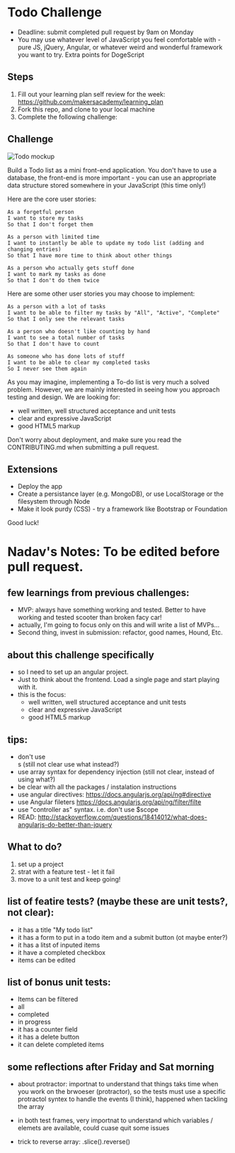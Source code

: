 # Todo Challenge

* Deadline: submit completed pull request by 9am on Monday
* You may use whatever level of JavaScript you feel comfortable with - pure JS, jQuery, Angular, or whatever weird and wonderful framework you want to try. Extra points for DogeScript

Steps
-------

1. Fill out your learning plan self review for the week: https://github.com/makersacademy/learning_plan 
2. Fork this repo, and clone to your local machine
3. Complete the following challenge:

## Challenge

![Todo mockup](https://makersacademy.mybalsamiq.com/mockups/2914603.png?key=afabb09aef2901a2732515ae4349c1ec0458294b)

Build a Todo list as a mini front-end application. You don't have to use a database, the front-end is more important - you can use an appropriate data structure stored somewhere in your JavaScript (this time only!)

Here are the core user stories:

```
As a forgetful person
I want to store my tasks
So that I don't forget them

As a person with limited time
I want to instantly be able to update my todo list (adding and changing entries)
So that I have more time to think about other things

As a person who actually gets stuff done
I want to mark my tasks as done
So that I don't do them twice
```

Here are some other user stories you may choose to implement:

```
As a person with a lot of tasks
I want to be able to filter my tasks by "All", "Active", "Complete"
So that I only see the relevant tasks

As a person who doesn't like counting by hand
I want to see a total number of tasks
So that I don't have to count

As someone who has done lots of stuff
I want to be able to clear my completed tasks
So I never see them again
```

As you may imagine, implementing a To-do list is very much a solved problem. However, we are mainly interested in seeing how you approach testing and design. We are looking for:

* well written, well structured acceptance and unit tests
* clear and expressive JavaScript
* good HTML5 markup

Don't worry about deployment, and make sure you read the CONTRIBUTING.md when submitting a pull request.

## Extensions

* Deploy the app
* Create a persistance layer (e.g. MongoDB), or use LocalStorage or the filesystem through Node
* Make it look purdy (CSS) - try a framework like Bootstrap or Foundation

Good luck!

# Nadav's Notes: To be edited before pull request. 

## few learnings from previous challenges: 

* MVP: always have something working and tested. Better to have working and tested scooter than broken facy car!
* actually, I'm going to focus only on this and will write a list of MVPs...
* Second thing, invest in submission: refactor, good names, Hound, Etc. 

## about this challenge specifically

* so I need to set up an angular project. 
* Just to think about the frontend. Load a single page and start playing with it. 
* this is the focus: 
  * well written, well structured acceptance and unit tests
  * clear and expressive JavaScript
  * good HTML5 markup

## tips:

* don't use <div>s (still not clear use what instead?)
* use array syntax for dependency injection (still not clear, instead of using what?)
* be clear with all the packages / instalation instructions
* use angular directives: https://docs.angularjs.org/api/ng#directive
* use Angular fileters https://docs.angularjs.org/api/ng/filter/filte
* use "controller as" syntax. i.e. don't use $scope
* READ: http://stackoverflow.com/questions/18414012/what-does-angularjs-do-better-than-jquery

## What to do?

1) set up a project 
2) strat with a feature test - let it fail
3) move to a unit test and keep going! 

## list of featire tests? (maybe these are unit tests?, not clear): 

* it has a title "My todo list"
* it has a form to put in a todo item and a submit button (ot maybe enter?)
* it has a litst of inputed items
* it have a completed checkbox
* items can be edited 

## list of bonus unit tests: 

* Items can be filtered
 * all
 * completed 
 * in progress
* it has a counter field 
* it has a delete button
* it can delete completed items 

## some reflections after Friday and Sat morning

* about protractor: importnat to understand that things taks time when you work on the brwoeser (protractor), so the tests must use a specific protractol syntex to handle the events (I think), happened when tackling the array

* in both test frames, very importnat to understand which variables / elemets are available, could cuase quit some issues
* trick to reverse array: .slice().reverse()





